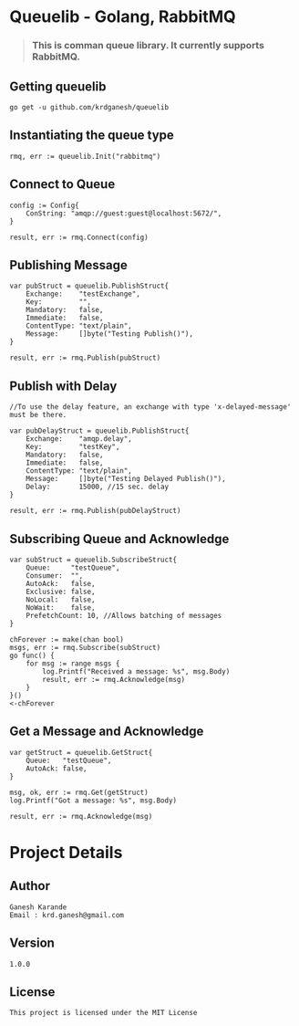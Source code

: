 # Queuelib - Golang, RabbitMQ
>### This is comman queue library. It currently supports RabbitMQ.

## Getting queuelib
```
go get -u github.com/krdganesh/queuelib
```

## Instantiating the queue type
```
rmq, err := queuelib.Init("rabbitmq")
```

## Connect to Queue
```
config := Config{
	ConString: "amqp://guest:guest@localhost:5672/",
}

result, err := rmq.Connect(config)
```

## Publishing Message
```
var pubStruct = queuelib.PublishStruct{
	Exchange:    "testExchange",
	Key:         "",
	Mandatory:   false,
	Immediate:   false,
	ContentType: "text/plain",
	Message:     []byte("Testing Publish()"),
}

result, err := rmq.Publish(pubStruct)
```
## Publish with Delay
```
//To use the delay feature, an exchange with type 'x-delayed-message' must be there.

var pubDelayStruct = queuelib.PublishStruct{
	Exchange:    "amqp.delay",
	Key:         "testKey",
	Mandatory:   false,
	Immediate:   false,
	ContentType: "text/plain",
	Message:     []byte("Testing Delayed Publish()"),
	Delay:       15000, //15 sec. delay
}

result, err := rmq.Publish(pubDelayStruct)
```

## Subscribing Queue and Acknowledge
```
var subStruct = queuelib.SubscribeStruct{
	Queue:     "testQueue",
	Consumer:  "",
	AutoAck:   false,
	Exclusive: false,
	NoLocal:   false,
	NoWait:    false,
	PrefetchCount: 10, //Allows batching of messages
}

chForever := make(chan bool)
msgs, err := rmq.Subscribe(subStruct)
go func() {
	for msg := range msgs {
		log.Printf("Received a message: %s", msg.Body)
		result, err := rmq.Acknowledge(msg)
	}
}()
<-chForever
```

## Get a Message and Acknowledge
```
var getStruct = queuelib.GetStruct{
	Queue:   "testQueue",
	AutoAck: false,
}

msg, ok, err := rmq.Get(getStruct)
log.Printf("Got a message: %s", msg.Body)

result, err := rmq.Acknowledge(msg)
```

# Project Details
## Author
```
Ganesh Karande
Email : krd.ganesh@gmail.com
```
## Version
```
1.0.0
```
## License
```
This project is licensed under the MIT License
```


